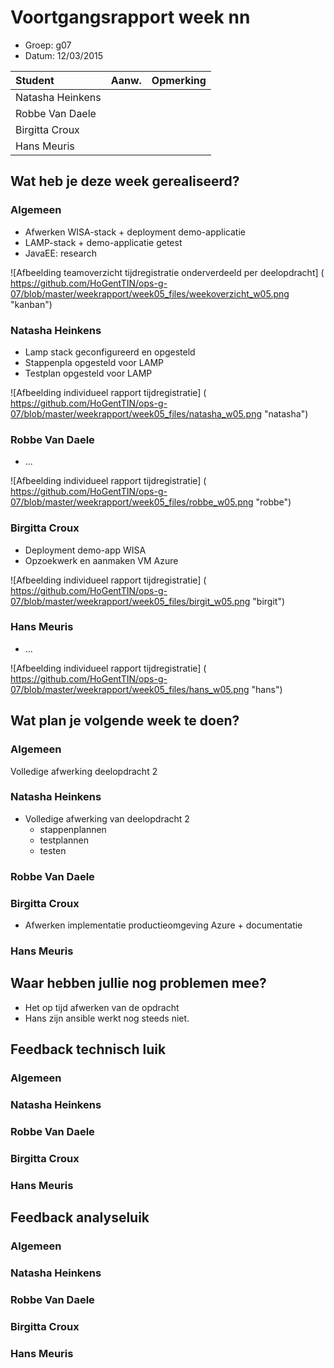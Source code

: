# Voortgangsrapport week nn

* Groep: g07
* Datum: 12/03/2015

| Student  | Aanw. | Opmerking |
| :---     | :---  | :---      |
| Natasha Heinkens |       |           |
| Robbe Van Daele |       |           |
| Birgitta Croux |       |           |
| Hans Meuris |       |           |

## Wat heb je deze week gerealiseerd?

### Algemeen

* Afwerken WISA-stack + deployment demo-applicatie
* LAMP-stack + demo-applicatie getest
* JavaEE: research

![Afbeelding teamoverzicht tijdregistratie onderverdeeld per deelopdracht] ( https://github.com/HoGentTIN/ops-g-07/blob/master/weekrapport/week05_files/weekoverzicht_w05.png "kanban")

### Natasha Heinkens

* Lamp stack geconfigureerd en opgesteld
* Stappenpla opgesteld voor LAMP
* Testplan opgesteld voor LAMP

![Afbeelding individueel rapport tijdregistratie] ( https://github.com/HoGentTIN/ops-g-07/blob/master/weekrapport/week05_files/natasha_w05.png "natasha")

### Robbe Van Daele

* ...

![Afbeelding individueel rapport tijdregistratie] ( https://github.com/HoGentTIN/ops-g-07/blob/master/weekrapport/week05_files/robbe_w05.png "robbe")

### Birgitta Croux

* Deployment demo-app WISA
* Opzoekwerk en aanmaken VM Azure

![Afbeelding individueel rapport tijdregistratie] ( https://github.com/HoGentTIN/ops-g-07/blob/master/weekrapport/week05_files/birgit_w05.png "birgit")

### Hans Meuris

* ...

![Afbeelding individueel rapport tijdregistratie] ( https://github.com/HoGentTIN/ops-g-07/blob/master/weekrapport/week05_files/hans_w05.png "hans")

## Wat plan je volgende week te doen?

### Algemeen  
Volledige afwerking deelopdracht 2

### Natasha Heinkens  
  * Volledige afwerking van deelopdracht 2
    * stappenplannen
    * testplannen
    * testen  

### Robbe Van Daele

### Birgitta Croux  
* Afwerken implementatie productieomgeving Azure + documentatie


### Hans Meuris

## Waar hebben jullie nog problemen mee?

* Het op tijd afwerken van de opdracht
* Hans zijn ansible werkt nog steeds niet.

## Feedback technisch luik

### Algemeen

### Natasha Heinkens
### Robbe Van Daele
### Birgitta Croux
### Hans Meuris

## Feedback analyseluik

### Algemeen

### Natasha Heinkens
### Robbe Van Daele
### Birgitta Croux
### Hans Meuris

